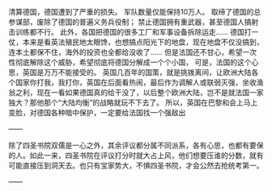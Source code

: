 清算德国，德国遭到了严重的损失。
军队数量仅能保持10万人。
取缔了德国的总参谋部，废除了德国的普遍义务兵役制；
禁止德国拥有重武器，甚至德国人搞射击训练都不行。
此外，各国把德国的很多工厂和军事设备拆除运走……
德国打一仗，本来是看英法殖民地太眼馋，也想搞点阳光下的地盘，现在地盘不仅没搞到，连本土都保不住，海外的投资也全都给没收了……
但是法国还不甘心，希望一次性彻底解除这个威胁，希望彻底将德国分解成一个个小国，
可是，法国的这个心思，英国是万万不能接受的。
英国几百年的国策，就是挑拨离间，让欧洲大陆各个国家你打我，我打你，英国在后面看热闹，最后作为调解人或联弱灭强，坐收渔翁之利，现在一看如果德国真的给干没了，以后整个欧洲大陆，岂不是就法国一家独大？那他那个“大陆均衡”的战略就玩不下去了。
所以，英国在巴黎和会上马上变脸，对德国各种暗中保护，一定要给法国找一个强敌出

——

除了四圣书院双儒是一心之外，其余评议都分属不同派系，各有心思，也都有要保的人。如此一来，四圣书院在评议打分时就大占上风，他们想要压谁的分数，就有可能直接压到洞天去。也只有宝家势大，不惧四圣书院，才会公然去抢统考第一。

——

